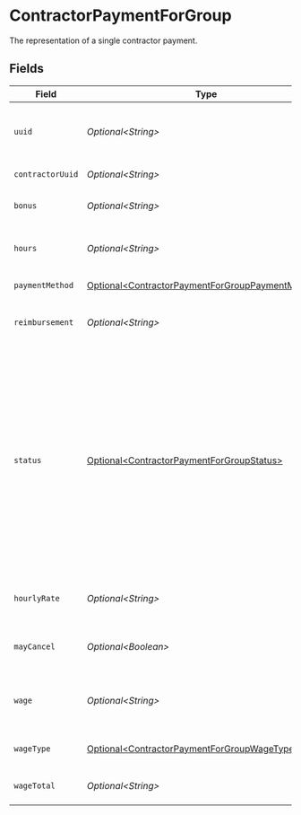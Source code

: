 # ContractorPaymentForGroup

The representation of a single contractor payment.


## Fields

| Field                                                                                                                                                                                                                                                 | Type                                                                                                                                                                                                                                                  | Required                                                                                                                                                                                                                                              | Description                                                                                                                                                                                                                                           |
| ----------------------------------------------------------------------------------------------------------------------------------------------------------------------------------------------------------------------------------------------------- | ----------------------------------------------------------------------------------------------------------------------------------------------------------------------------------------------------------------------------------------------------- | ----------------------------------------------------------------------------------------------------------------------------------------------------------------------------------------------------------------------------------------------------- | ----------------------------------------------------------------------------------------------------------------------------------------------------------------------------------------------------------------------------------------------------- |
| `uuid`                                                                                                                                                                                                                                                | *Optional\<String>*                                                                                                                                                                                                                                   | :heavy_minus_sign:                                                                                                                                                                                                                                    | The unique identifier of the contractor payment in Gusto.                                                                                                                                                                                             |
| `contractorUuid`                                                                                                                                                                                                                                      | *Optional\<String>*                                                                                                                                                                                                                                   | :heavy_minus_sign:                                                                                                                                                                                                                                    | The UUID of the contractor.                                                                                                                                                                                                                           |
| `bonus`                                                                                                                                                                                                                                               | *Optional\<String>*                                                                                                                                                                                                                                   | :heavy_minus_sign:                                                                                                                                                                                                                                    | The bonus amount in the payment.                                                                                                                                                                                                                      |
| `hours`                                                                                                                                                                                                                                               | *Optional\<String>*                                                                                                                                                                                                                                   | :heavy_minus_sign:                                                                                                                                                                                                                                    | The number of hours worked for the payment.                                                                                                                                                                                                           |
| `paymentMethod`                                                                                                                                                                                                                                       | [Optional\<ContractorPaymentForGroupPaymentMethod>](../../models/components/ContractorPaymentForGroupPaymentMethod.md)                                                                                                                                | :heavy_minus_sign:                                                                                                                                                                                                                                    | The payment method.                                                                                                                                                                                                                                   |
| `reimbursement`                                                                                                                                                                                                                                       | *Optional\<String>*                                                                                                                                                                                                                                   | :heavy_minus_sign:                                                                                                                                                                                                                                    | The reimbursement amount in the payment.                                                                                                                                                                                                              |
| `status`                                                                                                                                                                                                                                              | [Optional\<ContractorPaymentForGroupStatus>](../../models/components/ContractorPaymentForGroupStatus.md)                                                                                                                                              | :heavy_minus_sign:                                                                                                                                                                                                                                    | The status of the contractor payment.  Will transition to `Funded` during payments processing if the payment should be funded, i.e. has `Direct Deposit` for payment method. Contractors payments with `Check` payment method will remain `Unfunded`. |
| `hourlyRate`                                                                                                                                                                                                                                          | *Optional\<String>*                                                                                                                                                                                                                                   | :heavy_minus_sign:                                                                                                                                                                                                                                    | The rate per hour worked for the payment.                                                                                                                                                                                                             |
| `mayCancel`                                                                                                                                                                                                                                           | *Optional\<Boolean>*                                                                                                                                                                                                                                  | :heavy_minus_sign:                                                                                                                                                                                                                                    | Determine if the contractor payment can be cancelled.                                                                                                                                                                                                 |
| `wage`                                                                                                                                                                                                                                                | *Optional\<String>*                                                                                                                                                                                                                                   | :heavy_minus_sign:                                                                                                                                                                                                                                    | The fixed wage of the payment, regardless of hours worked.                                                                                                                                                                                            |
| `wageType`                                                                                                                                                                                                                                            | [Optional\<ContractorPaymentForGroupWageType>](../../models/components/ContractorPaymentForGroupWageType.md)                                                                                                                                          | :heavy_minus_sign:                                                                                                                                                                                                                                    | The wage type for the payment.                                                                                                                                                                                                                        |
| `wageTotal`                                                                                                                                                                                                                                           | *Optional\<String>*                                                                                                                                                                                                                                   | :heavy_minus_sign:                                                                                                                                                                                                                                    | (hours * hourly_rate) + wage + bonus                                                                                                                                                                                                                  |